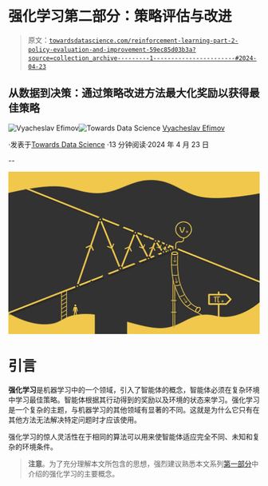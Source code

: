 # 强化学习第二部分：策略评估与改进

> 原文：[`towardsdatascience.com/reinforcement-learning-part-2-policy-evaluation-and-improvement-59ec85d03b3a?source=collection_archive---------1-----------------------#2024-04-23`](https://towardsdatascience.com/reinforcement-learning-part-2-policy-evaluation-and-improvement-59ec85d03b3a?source=collection_archive---------1-----------------------#2024-04-23)

## 从数据到决策：通过策略改进方法最大化奖励以获得最佳策略

[](https://medium.com/@slavahead?source=post_page---byline--59ec85d03b3a--------------------------------)![Vyacheslav Efimov](https://medium.com/@slavahead?source=post_page---byline--59ec85d03b3a--------------------------------)[](https://towardsdatascience.com/?source=post_page---byline--59ec85d03b3a--------------------------------)![Towards Data Science](https://towardsdatascience.com/?source=post_page---byline--59ec85d03b3a--------------------------------) [Vyacheslav Efimov](https://medium.com/@slavahead?source=post_page---byline--59ec85d03b3a--------------------------------)

·发表于[Towards Data Science](https://towardsdatascience.com/?source=post_page---byline--59ec85d03b3a--------------------------------) ·13 分钟阅读·2024 年 4 月 23 日

--

![](img/9d0b6d24534b97065ed2a415650d931e.png)

# 引言

**强化学习**是机器学习中的一个领域，引入了智能体的概念，智能体必须在复杂环境中学习最佳策略。智能体根据其行动得到的奖励以及环境的状态来学习。强化学习是一个复杂的主题，与机器学习的其他领域有显著的不同。这就是为什么它只有在其他方法无法解决特定问题时才应该使用。

强化学习的惊人灵活性在于相同的算法可以用来使智能体适应完全不同、未知和复杂的环境条件。

> **注意**。为了充分理解本文所包含的思想，强烈建议熟悉本文系列[第一部分](https://medium.com/towards-data-science/reinforcement-learning-introduction-and-main-concepts-48ea997c850c)中介绍的强化学习的主要概念。
